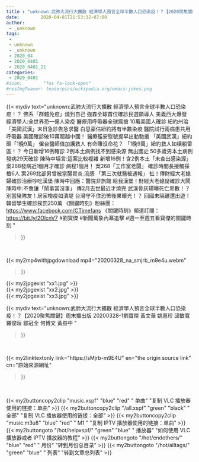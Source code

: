 ```yaml
---
title : "unknown:武肺大流行大擴散 經濟學人預言全球半數人口恐染疫！？【2020聚焦關鍵】周末播出版 20200328-1劉寶傑 黃文華 姚惠珍 邱敏寬 羅俊晅 鄒冠全 何博文 黃益中 "
date:        2020-04-01T21:53:32-07:00
author:
 - _unknown
tags:
 - 
 - unknown
 - _unknown
 - 2020_04
 - 2020_0401
 - 2020_0401_21
categories:
 - 2020_0401
#icon:        "fas fa-lock-open"
#resImgTeaser: teaserpics/wikipedia.org/emacs-jokes.png
---
```







{{< mydiv text="unknown:武肺大流行大擴散 經濟學人預言全球半數人口恐染疫！？ 佛系「群體免疫」燒到自己 強森全球首位確診民選領導人 美義西大爆發 經濟學人:全世界恐一億人染疫 醫療用呼吸器全球瘋搶 10萬美國人確診 紐約州淪「美國武漢」末日急診告急求醫 白思豪估紐約將有半數染疫 醫院試行兩病患共用呼吸器 美國確診破10萬超越中國！ 醫療艦安慰號提早出動馳援 「美國武漢」紐約砸「1晚9萬」 僱台醫師值加護救人 有命賺沒命花？ 「1晚9萬」紐約救人如橫躺雷區！？ 今日新增16例確診 2例本土病例找不到感染源 無出國史 50多歲男本土病例發病29天確診 陳時中坦言:這案比較複雜 新增16例！含2例本土「未查出感染源」 案268發病近1個月才確診 病程1個月！ 案268「工作室老闆」 確診時間長接觸採檢6人 案269北部男曾被當腸胃炎.流感 「第三次就醫被通報」 扯！傳財經大老媳婦確診治療吵吃漢堡 陳時中回應：醫院非旅館 給我漢堡！財經大老媳疑確診大鬧 陳時中:不會讓「鬧事當沒事」 傳2月去世最近才燒完 武漢骨灰罈曝死亡黑數！？ 別當豬隊友！居家檢疫如潰堤 台灣守不住恐怖後果曝光！？ 回國未隔離還出遊！ 韓留學生確診挨罰250萬  《關鍵時刻》粉絲團：https://www.facebook.com/CTimefans 《關鍵時刻》頻道訂閱：https://bit.ly/2OlcnV7  #劉寶傑 #新聞萬象內幕追擊 #週一至週五看寶傑的關鍵時刻 "
>}}
<br>


{{< my2mp4withjpgdownload mp4="20200328_na_smjrb_m9e4u.webm"
>}}

{{< my2jpgexist "xx1.jpg" >}}<br>
{{< my2jpgexist "xx2.jpg" >}}<br>
{{< my2jpgexist "xx3.jpg" >}}<br>



{{< mydiv text="unknown:武肺大流行大擴散 經濟學人預言全球半數人口恐染疫！？【2020聚焦關鍵】周末播出版 20200328-1劉寶傑 黃文華 姚惠珍 邱敏寬 羅俊晅 鄒冠全 何博文 黃益中 "
>}}
<br>

{{< my2linktextonly link="https://sMjrb-m9E4U"
en="the origin source link" cn="原始來源網址"
>}}


<br>


{{< my2buttoncopy2clip "music.xspf"        "blue"   "red"    " 单曲"  "复制 VLC 播放器使用的链接：单曲" >}} {{< my2buttoncopy2clip "/all.xspf"         "green"  "black"  " 全部"  "复制 VLC 播放器使用的链接：全部" >}} {{< my2buttoncopy2clip "music.m3u8"        "blue"   "red"    " M1 "    "复制 IPTV 播放器使用的链接：单曲" >}} {{< my2buttongoto      "/hot/helpxspf/"    "green"  "blue"   " 播放器" "如何使用 VLC 播放器或者 IPTV 播放器的教程" >}} {{< my2buttongoto      "/hot/endothers/"   "blue"   "red"    " 月份"   "转到月份总目录" >}} {{< my2buttongoto      "/hot/alltags/"     "green"  "blue"   " 列表"   "转到文章总列表" >}} 

